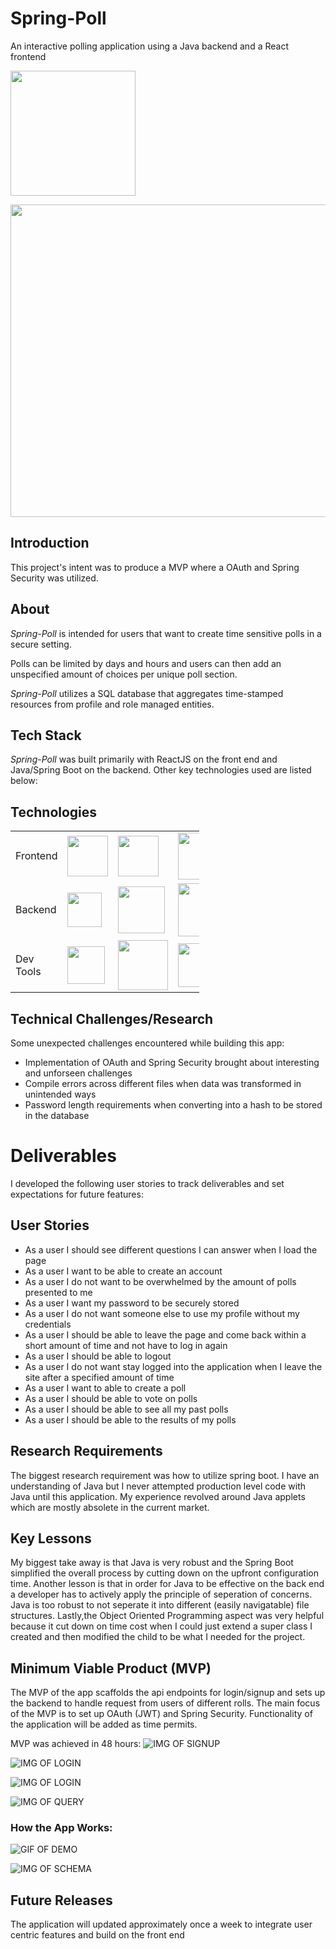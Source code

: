 # Spring-Poll
An interactive polling application using a Java backend and a React frontend

<img width="200" height="200" src="https://github.com/MarioMorales7x7/spring-poll/blob/master/pictures/springpoll.png">

<p align="center">
  <img width="800" height="500" src="">
</p>

## Introduction

This project's intent was to produce a MVP where a OAuth and Spring Security was utilized.

## About

*Spring-Poll* is intended for users that want to create time sensitive polls
 in a secure setting. <br />

Polls can be limited by days and hours and users can then add an unspecified amount of choices per unique poll section. <br />

*Spring-Poll* utilizes a SQL database that aggregates time-stamped resources from profile and role managed entities.

## Tech Stack

*Spring-Poll* was built primarily with ReactJS on the front end and Java/Spring Boot on the backend. Other key technologies used are listed below: 

## Technologies
<table style="width:60%">
  <tr>

  </tr>
  <tr>
    <td class="subheading">Frontend</td>
    <td><img src="https://lh3.googleusercontent.com/ZIHOUCCxFaB7NirPhEX4K8cyTPIMvxvdJxpuhjb_qJ_dk-z7qEgD8riaR0ODXzXQZYn23zHpFiwGzxTDT88FTLeUMoPqlIjyLKoL1am8MH5pCoJExjL8SUC8uaeeiAjvQB0_vym6" width="65"/></td> 
    <td><img src="https://material-ui.com/static/images/material-ui-logo.svg" width="65"/></td>
    <td><img src="https://lh5.googleusercontent.com/pqPRWyCMu39CU4GAERH3XI0fri2uJzMteIV5t-4qAG566IJWdXRABxLjV1jwdVvID-NvFw3USgyM8FXC5w_yAimYz4FY1gVEm96Yd2JQZh-pYl33lHpbOI7-3-uTixqgX1XHRker" width="75"/></td>
    <td></td>
    <td class="tech">React/Material-ui/ReactRouter</td>
  </tr>
  <tr rowspan="2">
    <td class="subheading">Backend</td>
    <td><img src="https://spring.io/img/homepage/icon-spring-boot.svg" width="55"/></td> 
    <td><img src="https://img.stackshare.io/service/6656/com.castsoftware.springsecurity.png" width="75"/></td>
    <td><img src="https://hibernate.org/images/hibernate-logo.svg" width="85"/></td>
    <td><img src="https://logos-download.com/wp-content/uploads/2016/05/MySQL_logo_logotype-700x413.png" width="75"/></td>
    <td class="tech">Spring Boot/Spring Security/Hibernate/MySQL</td>
  </tr>
  
  <tr>
      <td>Dev Tools</td>
      <td><img src='https://cityscoutssss.s3.us-east-2.amazonaws.com/kisspng-webpack-computer-icons-scalable-vector-graphics-re-webpack-svg-icon-transparent-amp-png-clipart-fre-5cb7987106ca27.6083469215555359850278.png' width="60"></td>
      <td><img src='https://i2.wp.com/endlessillusoft.com/wp-content/uploads/2017/01/babel.png?w=1280' width="80"><img></td>
      <td><img src='http://maven.apache.org/images/maven-logo-black-on-white.png' width="70"/></td>
      <td></td>
      <td>Webpack/Babel/Maven</td>
    </tr>
      <tr rowspan="3">
  </tr>
</table>

## Technical Challenges/Research
Some unexpected challenges encountered while building this app:
- Implementation of OAuth and Spring Security brought about interesting and unforseen challenges
- Compile errors across different files when data was transformed in unintended ways
- Password length requirements when converting into a hash to be stored in the database

# Deliverables
I developed the following user stories to track deliverables and set expectations for future features:

## User Stories
* As a user I should see different questions I can answer when I load the page
* As a user I want to be able to create an account
* As a user I do not want to be overwhelmed by the amount of polls presented to me
* As a user I want my password to be securely stored
* As a user I do not want someone else to use my profile without my credentials
* As a user I should be able to leave the page and come back within a short amount of time and not have to log in again
* As a user I should be able to logout
* As a user I do not want stay logged into the application when I leave the site after a specified amount of time
* As a user I want to able to create a poll
* As a user I should be able to vote on polls
* As a user I should be able to see all my past polls
* As a user I should be able to the results of my polls

## Research Requirements

The biggest research requirement was how to utilize spring boot. I have an understanding of Java but 
I never attempted production level code with Java until this application. My experience revolved around Java applets which are mostly absolete in the current market.

## Key Lessons

My biggest take away is that Java is very robust and the Spring Boot simplified the overall process by cutting down on the upfront configuration time. Another lesson is that in order for Java to be effective on the back end a developer has to actively apply the principle of seperation of concerns. Java is too robust to not seperate it into different (easily navigatable) file structures. Lastly,the Object Oriented Programming aspect was very helpful because it cut down on time cost when I could just extend a super class I created and then modified the child to be what I needed for the project.

## Minimum Viable Product (MVP)

The MVP of the app scaffolds the api endpoints for login/signup and sets up the backend to handle request from users of different rolls. The main focus of the MVP is to set up OAuth (JWT) and Spring Security. Functionality of the application will be added as time permits.

MVP was achieved in 48 hours:
![IMG OF SIGNUP](https://github.com/MarioMorales7x7/spring-poll/blob/master/pictures/Post_Request_User_Signup.PNG)

![IMG OF LOGIN](https://github.com/MarioMorales7x7/spring-poll/blob/master/pictures/Post_Request_User_Login_Fail.PNG)

![IMG OF LOGIN](https://github.com/MarioMorales7x7/spring-poll/blob/master/pictures/Post_Request_User_Login_Pass.PNG)

![IMG OF QUERY](https://github.com/MarioMorales7x7/spring-poll/blob/master/pictures/MySQL_Query.PNG)

### How the App Works:
![GIF OF DEMO]()

![IMG OF SCHEMA](https://github.com/MarioMorales7x7/spring-poll/blob/master/pictures/Schema_UML_diagram.png)

## Future Releases
The application will updated approximately once a week to integrate user centric features and build on the front end
